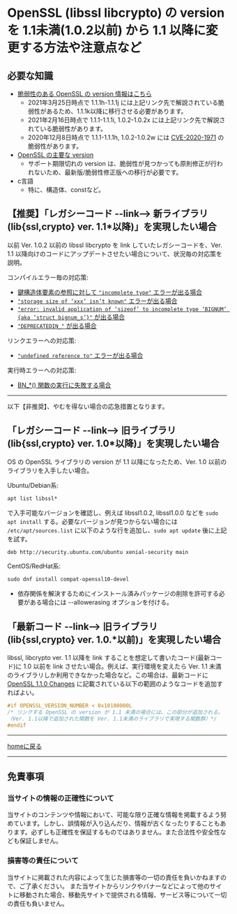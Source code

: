# OpenSSL (libssl libcrypto) の version を 1.1未満(1.0.2以前) から 1.1 以降に変更する方法や注意点など

## 必要な知識

* [脆弱性のある OpenSSL の version 情報はこちら](https://www.openssl.org/news/vulnerabilities.html)
  * 2021年3月25日時点で 1.1.1h-1.1.1j には上記リンク先で解説されている脆弱性があるため、1.1.1k以降に移行させる必要があります。
  * 2021年2月16日時点で 1.1.1-1.1.1i, 1.0.2-1.0.2x には上記リンク先で解説されている脆弱性があります。
  * 2020年12月8日時点で 1.1.1-1.1.1h, 1.0.2-1.0.2w には [CVE-2020-1971](https://cve.mitre.org/cgi-bin/cvename.cgi?name=CVE-2020-1971) の脆弱性があります。
* [OpenSSL の主要な version](https://ja.wikipedia.org/wiki/OpenSSL)
  * サポート期限切れの version は、脆弱性が見つかっても原則修正が行われないため、最新版/脆弱性修正版への移行が必要です。
* c言語
  * 特に、構造体、constなど。

## 【推奨】「レガシーコード --link--> 新ライブラリ (lib{ssl,crypto} ver. 1.1*以降)」を実現したい場合

以前 Ver. 1.0.2 以前の libssl libcrypto を link していたレガシーコードを、Ver. 1.1 以降向けのコードにアップデートさせたい場合について、状況毎の対応策を説明。

コンパイルエラー毎の対応策:

* [鍵構造体要素の参照に対して `"incomplete type"` エラーが出る場合](./docs/set-and-get.md)
* [`"storage size of ‘xxx’ isn’t known"` エラーが出る場合](./docs/direct-to-pointer.md)
* [`"error: invalid application of ‘sizeof’ to incomplete type ‘BIGNUM’ {aka ‘struct bignum_s’}"` が出る場合](./docs/bignum.md)
* [`"DEPRECATEDIN_"` が出る場合](./docs/deprecated.md)

リンクエラーへの対応策:

* [`"undefined reference to"` エラーが出る場合](./docs/deprecated.md)

実行時エラーへの対応策:

* [BN_*() 関数の実行に失敗する場合](./docs/bn_rand.md)

---

以下【非推奨】、やむを得ない場合の応急措置となります。

## 「レガシーコード --link--> 旧ライブラリ (lib{ssl,crypto} ver. 1.0*以降)」を実現したい場合

OS の OpenSSL ライブラリの version が 1.1 以降になったため、Ver. 1.0 以前のライブラリを入手したい場合。

Ubuntu/Debian系:

~~~txt
apt list libssl*
~~~

で入手可能なバージョンを確認し、例えば libssl1.0.2, libssl1.0.0 などを `sudo apt install` する。必要なバージョンが見つからない場合には `/etc/apt/sources.list` に以下のような行を追加し、`sudo apt update` 後に上記を試す。

~~~txt
deb http://security.ubuntu.com/ubuntu xenial-security main
~~~

CentOS/RedHat系:

~~~txt
sudo dnf install compat-openssl10-devel
~~~

* 依存関係を解決するためにインストール済みパッケージの削除を許可する必要がある場合には --allowerasing オプションを付ける。

## 「最新コード --link--> 旧ライブラリ (lib{ssl,crypto} ver. 1.0.*以前)」を実現したい場合

libssl, libcrypto ver. 1.1 以降を link することを想定して書いたコード(最新コード)に 1.0 以前を link させたい場合。例えば、実行環境を変えたら Ver. 1.1 未満のライブラリしか利用できなかった場合など。この場合は、最新コードに [OpenSSL 1.1.0 Changes](https://wiki.openssl.org/index.php/OpenSSL_1.1.0_Changes) に記載されている以下の範囲のようなコードを追加すればよい。

~~~c
#if OPENSSL_VERSION_NUMBER < 0x10100000L
/* リンクする OpenSSL の version が 1.1 未満の場合には、この部分が追加される。
（Ver. 1.1以降で追加された関数を Ver. 1.1未満のライブラリで実現する関数群）*/
#endif
~~~

---
[homeに戻る](https://kazkobara.github.io/)

---

## 免責事項

### 当サイトの情報の正確性について

当サイトのコンテンツや情報において、可能な限り正確な情報を掲載するよう努めています。しかし、誤情報が入り込んだり、情報が古くなったりすることもあります。必ずしも正確性を保証するものではありません。また合法性や安全性なども保証しません。

### 損害等の責任について

当サイトに掲載された内容によって生じた損害等の一切の責任を負いかねますので、ご了承ください。
また当サイトからリンクやバナーなどによって他のサイトに移動された場合、移動先サイトで提供される情報、サービス等について一切の責任も負いません。
